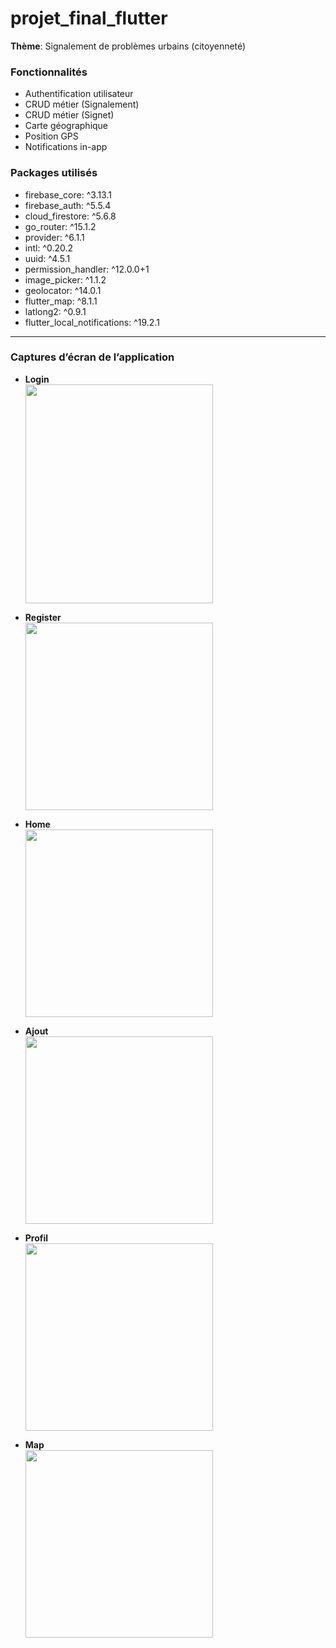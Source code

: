 # projet_final_flutter

**Thème**: Signalement de problèmes urbains (citoyenneté)

### Fonctionnalités
- Authentification utilisateur  
- CRUD métier (Signalement)  
- CRUD métier (Signet)  
- Carte géographique  
- Position GPS  
- Notifications in-app  

### Packages utilisés
- firebase_core: ^3.13.1  
- firebase_auth: ^5.5.4  
- cloud_firestore: ^5.6.8  
- go_router: ^15.1.2  
- provider: ^6.1.1  
- intl: ^0.20.2  
- uuid: ^4.5.1  
- permission_handler: ^12.0.0+1  
- image_picker: ^1.1.2  
- geolocator: ^14.0.1  
- flutter_map: ^8.1.1  
- latlong2: ^0.9.1  
- flutter_local_notifications: ^19.2.1  

---

### Captures d’écran de l’application

- **Login**  
  <img src="https://github.com/user-attachments/assets/b8332b7d-496b-4496-af70-0fb629cb5855" width="300" height="350"/>

- **Register**  
  <img src="https://github.com/user-attachments/assets/9e35e333-e5ad-4c08-84f2-14ece4746d58" width="300"/>

- **Home**  
  <img src="https://github.com/user-attachments/assets/68348301-e076-4da7-af73-2c957f086921" width="300"/>

- **Ajout**  
  <img src="https://github.com/user-attachments/assets/3df5e45c-727d-4d46-b572-edf3d4ae7e1c" width="300"/>

- **Profil**  
  <img src="https://github.com/user-attachments/assets/bb3f667d-4a7a-42bd-bd1f-d54dfc6f7c9d" width="300"/>

- **Map**  
  <img src="https://github.com/user-attachments/assets/c204042e-7cfd-4965-8759-b51ee86920c9" width="300"/>
